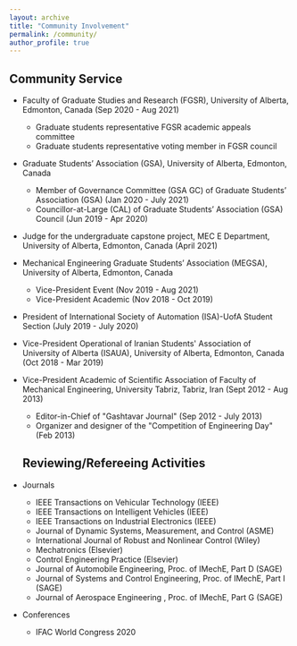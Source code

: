 ```yaml
---
layout: archive
title: "Community Involvement"
permalink: /community/
author_profile: true
---
```


## Community Service
* Faculty of Graduate Studies and Research (FGSR), University of Alberta, Edmonton, Canada (Sep 2020 - Aug 2021)
    * Graduate students representative FGSR academic appeals committee
    * Graduate students representative voting member in FGSR council
* Graduate Students’ Association (GSA), University of Alberta, Edmonton, Canada
    * Member of Governance Committee (GSA GC) of Graduate Students’ Association (GSA) (Jan 2020 - July 2021)
    * Councillor-at-Large (CAL) of Graduate Students’ Association (GSA) Council (Jun 2019 - Apr 2020)
* Judge for the undergraduate capstone project, MEC E Department, University of Alberta, Edmonton, Canada (April 2021)
* Mechanical Engineering Graduate Students’ Association (MEGSA), University of Alberta, Edmonton, Canada
    * Vice-President Event (Nov 2019 - Aug 2021)
    * Vice-President Academic (Nov 2018 - Oct 2019)
* President of International Society of Automation (ISA)-UofA Student Section (July 2019 - July 2020)
* Vice-President Operational of Iranian Students' Association of University of Alberta (ISAUA), University of Alberta, Edmonton, Canada (Oct 2018 - Mar 2019)
* Vice-President Academic of Scientific Association of Faculty of Mechanical Engineering, University Tabriz, Tabriz, Iran (Sept 2012 - Aug 2013) 
    * Editor-in-Chief of "Gashtavar Journal" (Sep 2012 - July 2013)
    * Organizer and designer of the "Competition of Engineering Day" (Feb 2013)


  ## Reviewing/Refereeing Activities
* Journals
    * IEEE Transactions on Vehicular Technology (IEEE)
    * IEEE Transactions on Intelligent Vehicles (IEEE)
    * IEEE Transactions on Industrial Electronics (IEEE)
    * Journal of Dynamic Systems, Measurement, and Control (ASME)
    * International Journal of Robust and Nonlinear Control (Wiley)
    * Mechatronics  (Elsevier)
    * Control Engineering Practice  (Elsevier)
    * Journal of Automobile Engineering, Proc. of IMechE, Part D (SAGE)
    * Journal of Systems and Control Engineering, Proc. of IMechE, Part I (SAGE)
    * Journal of Aerospace Engineering , Proc. of IMechE, Part G (SAGE)
* Conferences
    *  IFAC World Congress 2020
